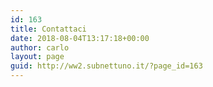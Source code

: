 ```yaml
---
id: 163
title: Contattaci
date: 2018-08-04T13:17:18+00:00
author: carlo
layout: page
guid: http://ww2.subnettuno.it/?page_id=163
---
```

<div role="form" class="wpcf7" id="wpcf7-f162-o1" lang="it-IT" dir="ltr">
  <div class="screen-reader-response">
  </div>
</div>